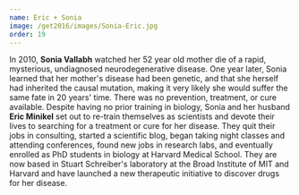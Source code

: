 ```yaml
---
name: Eric + Sonia
image: /get2016/images/Sonia-Eric.jpg
order: 19
---
```


In 2010, **Sonia Vallabh** watched her 52 year old mother die of a rapid, mysterious, undiagnosed neurodegenerative disease. One year later, Sonia learned that her mother's disease had been genetic, and that she herself had inherited the causal mutation, making it very likely she would suffer the same fate in 20 years' time. There was no prevention, treatment, or cure available. Despite having no prior training in biology, Sonia and her husband **Eric Minikel** set out to re-train themselves as scientists and devote their lives to searching for a treatment or cure for her disease. They quit their jobs in consulting, started a scientific blog, began taking night classes and attending conferences, found new jobs in research labs, and eventually enrolled as PhD students in biology at Harvard Medical School. They are now based in Stuart Schreiber's laboratory at the Broad Institute of MIT and Harvard and have launched a new therapeutic initiative to discover drugs for her disease.
